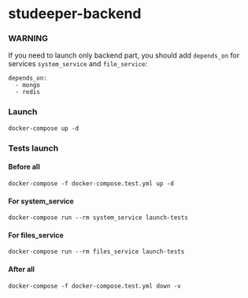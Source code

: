 # studeeper-backend

### WARNING
If you need to launch only backend part, you should add ```depends_on``` for services ```system_service``` and ```file_service```:

```
depends_on:
  - mongo
  - redis
```  

### Launch
```
docker-compose up -d
```

### Tests launch

#### Before all
```
docker-compose -f docker-compose.test.yml up -d
```

#### For system_service

```
docker-compose run --rm system_service launch-tests
```

#### For files_service

```
docker-compose run --rm files_service launch-tests
```

#### After all
```
docker-compose -f docker-compose.test.yml down -v
```
